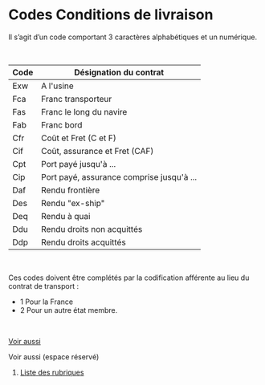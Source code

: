 # Codes Conditions de livraison



Il s’agit d’un code comportant 3 caractères alphabétiques et un numérique.


 







| Code | Désignation du contrat              |
|------|------------------------------------|
| Exw  | A l'usine                          |
| Fca  | Franc transporteur                 |
| Fas  | Franc le long du navire            |
| Fab  | Franc bord                         |
| Cfr  | Coût et Fret (C et F)              |
| Cif  | Coût, assurance et Fret (CAF)      |
| Cpt  | Port payé jusqu'à ...              |
| Cip  | Port payé, assurance comprise jusqu'à ... |
| Daf  | Rendu frontière                    |
| Des  | Rendu "ex-ship"                    |
| Deq  | Rendu à quai                       |
| Ddu  | Rendu droits non acquittés          |
| Ddp  | Rendu droits acquittés              |



 


Ces codes doivent être complétés par la codification afférente au lieu du contrat de transport :


* 1 Pour la France
* 2 Pour un autre état membre.


 


[Voir aussi](javascript:RelatedTopic0.Click())



Voir aussi (espace réservé)


1. [Liste des rubriques](#)



